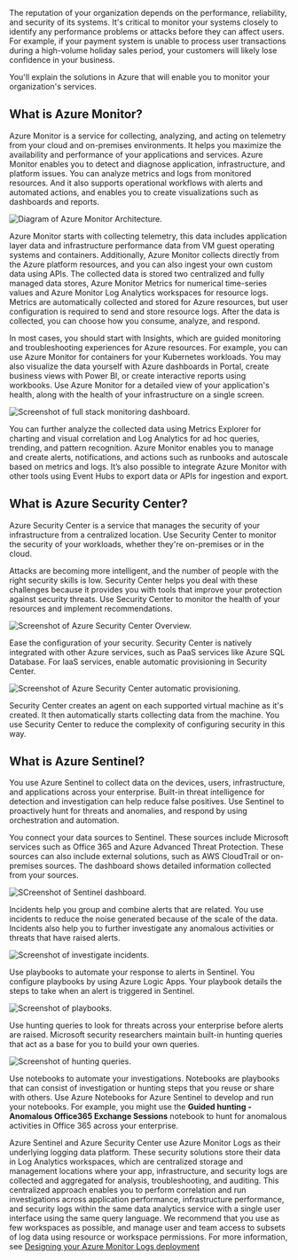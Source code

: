 The reputation of your organization depends on the performance, reliability, and security of its systems. It's critical to monitor your systems closely to identify any performance problems or attacks before they can affect users. For example, if your payment system is unable to process user transactions during a high-volume holiday sales period, your customers will likely lose confidence in your business.

You'll explain the solutions in Azure that will enable you to monitor your organization's services.

## What is Azure Monitor?

Azure Monitor is a service for collecting, analyzing, and acting on telemetry from your cloud and on-premises environments. It helps you maximize the availability and performance of your applications and services. Azure Monitor enables you to detect and diagnose application, infrastructure, and platform issues. You can analyze metrics and logs from monitored resources. And it also supports operational workflows with alerts and automated actions, and enables you to create visualizations such as dashboards and reports.

![Diagram of Azure Monitor Architecture.](../media/3-azure-monitoring-options-01.png)

Azure Monitor starts with collecting telemetry, this data includes application layer data and infrastructure performance data from VM guest operating systems and containers. Additionally, Azure Monitor collects directly from the Azure platform resources, and you can also ingest your own custom data using APIs. The collected data is stored two centralized and fully managed data stores, Azure Monitor Metrics for numerical time-series values and Azure Monitor Log Analytics workspaces for resource logs. Metrics are automatically collected and stored for Azure resources, but user configuration is required to send and store resource logs. After the data is collected, you can choose how you consume, analyze, and respond.

In most cases, you should start with Insights, which are guided monitoring and troubleshooting experiences for Azure resources. For example, you can use Azure Monitor for containers for your Kubernetes workloads. You may also visualize the data yourself with Azure dashboards in Portal, create business views with Power BI, or create interactive reports using workbooks. Use Azure Monitor for a detailed view of your application's health, along with the health of your infrastructure on a single screen.

![Screenshot of full stack monitoring dashboard.](../media/3-azure-monitoring-options-02.png)

You can further analyze the collected data using Metrics Explorer for charting and visual correlation and Log Analytics for ad hoc queries, trending, and pattern recognition. Azure Monitor enables you to manage and create alerts, notifications, and actions such as runbooks and autoscale based on metrics and logs. It’s also possible to integrate Azure Monitor with other tools using Event Hubs to export data or APIs for ingestion and export.

## What is Azure Security Center?

Azure Security Center is a service that manages the security of your infrastructure from a centralized location. Use Security Center to monitor the security of your workloads, whether they're on-premises or in the cloud.

Attacks are becoming more intelligent, and the number of people with the right security skills is low. Security Center helps you deal with these challenges because it provides you with tools that improve your protection against security threats. Use Security Center to monitor the health of your resources and implement recommendations.

![Screenshot of Azure Security Center Overview.](../media/3-azure-monitoring-options-03.png)

Ease the configuration of your security. Security Center is natively integrated with other Azure services, such as PaaS services like Azure SQL Database. For IaaS services, enable automatic provisioning in Security Center.

![Screenshot of Azure Security Center automatic provisioning.](../media/3-azure-monitoring-options-04.png)

Security Center creates an agent on each supported virtual machine as it's created. It then automatically starts collecting data from the machine. You use Security Center to reduce the complexity of configuring security in this way.

## What is Azure Sentinel?

You use Azure Sentinel to collect data on the devices, users, infrastructure, and applications across your enterprise. Built-in threat intelligence for detection and investigation can help reduce false positives. Use Sentinel to proactively hunt for threats and anomalies, and respond by using orchestration and automation.

You connect your data sources to Sentinel. These sources include Microsoft services such as Office 365 and Azure Advanced Threat Protection. These sources can also include external solutions, such as AWS CloudTrail or on-premises sources. The dashboard shows detailed information collected from your sources.

![SCreenshot of Sentinel dashboard.](../media/3-azure-monitoring-options-05.png)

Incidents help you group and combine alerts that are related. You use incidents to reduce the noise generated because of the scale of the data. Incidents also help you to further investigate any anomalous activities or threats that have raised alerts.

![Screenshot of investigate incidents.](../media/3-azure-monitoring-options-06.png)

Use playbooks to automate your response to alerts in Sentinel. You configure playbooks by using Azure Logic Apps. Your playbook details the steps to take when an alert is triggered in Sentinel.

![Screenshot of playbooks.](../media/3-azure-monitoring-options-07.png)

Use hunting queries to look for threats across your enterprise before alerts are raised. Microsoft security researchers maintain built-in hunting queries that act as a base for you to build your own queries.

![Screenshot of hunting queries.](../media/3-azure-monitoring-options-08.png)

Use notebooks to automate your investigations. Notebooks are playbooks that can consist of investigation or hunting steps that you reuse or share with others. Use Azure Notebooks for Azure Sentinel to develop and run your notebooks. For example, you might use the **Guided hunting - Anomalous Office365 Exchange Sessions** notebook to hunt for anomalous activities in Office 365 across your enterprise.

Azure Sentinel and Azure Security Center use Azure Monitor Logs as their underlying logging data platform. These security solutions store their data in Log Analytics workspaces, which are centralized storage and management locations where your app, infrastructure, and security logs are collected and aggregated for analysis, troubleshooting, and auditing. This centralized approach enables you to perform correlation and run investigations across application performance, infrastructure performance, and security logs within the same data analytics service with a single user interface using the same query language. We recommend that you use as few workspaces as possible, and manage user and team access to subsets of log data using resource or workspace permissions. For more information, see [Designing your Azure Monitor Logs deployment](/azure/azure-monitor/logs/design-logs-deployment)